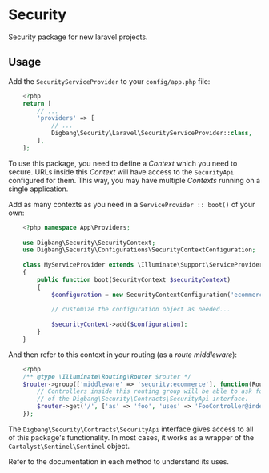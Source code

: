 Security
========
Security package for new laravel projects.

## Usage
Add the `SecurityServiceProvider` to your `config/app.php` file:

```php
	<?php
	return [
	    // ...
	    'providers' => [
	        // ...
	        Digbang\Security\Laravel\SecurityServiceProvider::class,
	    ],
	];
```

To use this package, you need to define a *Context* which you need to secure. URLs inside this
*Context* will have access to the `SecurityApi` configured for them.
This way, you may have multiple *Contexts* running on a single application.

Add as many contexts as you need in a `ServiceProvider :: boot()` of your own:

```php
	<?php namespace App\Providers;
	
	use Digbang\Security\SecurityContext;
	use Digbang\Security\Configurations\SecurityContextConfiguration;
	
	class MyServiceProvider extends \Illuminate\Support\ServiceProvider
	{
	    public function boot(SecurityContext $securityContext)
	    {
	        $configuration = new SecurityContextConfiguration('ecommerce');
	        
	        // customize the configuration object as needed...
	        
	        $securityContext->add($configuration);
	    }
	}
```

And then refer to this context in your routing (as a *route middleware*):

```php
	<?php
	/** @type \Illuminate\Routing\Router $router */
	$router->group(['middleware' => 'security:ecommerce'], function(Router $router){
	    // Controllers inside this routing group will be able to ask for an instance
	    // of the Digbang\Security\Contracts\SecurityApi interface.
	    $router->get('/', ['as' => 'foo', 'uses' => 'FooController@index']);
	});
```

The `Digbang\Security\Contracts\SecurityApi` interface gives access to all of this package's
functionality. In most cases, it works as a wrapper of the `Cartalyst\Sentinel\Sentinel` object.

Refer to the documentation in each method to understand its uses.